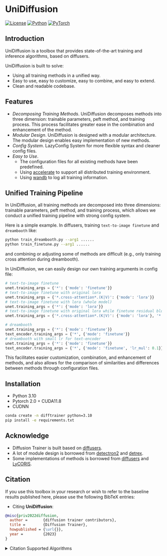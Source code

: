 # UniDiffusion
[![License](https://img.shields.io/badge/license-apache2.0-green.svg)](LICENSE)
[![Python](https://img.shields.io/badge/python-3.10-blue.svg)](https://www.python.org/)
[![PyTorch](https://img.shields.io/badge/pytorch-2.0.0-blue.svg)](https://pytorch.org/)

## Introduction
UniDiffusion is a toolbox that provides state-of-the-art training and inference algorithms, based on diffusers.

UniDiffusion is built to solve:
- Using all training methods in a unified way. 
- Easy to use, easy to customize, easy to combine, and easy to extend.
- Clean and readable codebase.

## Features
- *Decomposing Training Methods*. UniDiffusion decomposes methods into three dimension: trainable parameters, peft method, and training process. This process facilitates greater ease in the combination and enhancement of the method.
- *Modular Design*. UniDiffusion is designed with a modular architecture. The modular design enables easy implementation of new methods. 
- *Config System*. LazyConfig System for more flexible syntax and cleaner config files.
- *Easy to Use*.
  - The configuration files for all existing methods have been predefined. 
  - Using [accelerate](https://github.com/huggingface/accelerate) to support all distributed training environment. 
  - Using [wandb](https://wandb.ai/) to log all training information.

## Unified Training Pipeline
In UniDiffusion, all training methods are decomposed into three dimensions: trainable parameters, peft method, and training process, which allows we conduct a unified training pipeline with strong config system.

Here is a simple example. In diffusers, training `text-to-image finetune` and `dreambooth` like:
```bash
python train_dreambooth.py --arg1 ......
python train_finetune.py --arg1 ......
```
and combining or adjusting some of methods are difficult (e.g., only training cross attention during dreambooth).

In UniDiffusion, we can easily design our own training arguments in config file:
```python
# text-to-image finetune
unet.training_args = {'*': {'mode': 'finetune'}}
# text-to-image finetune with original lora
unet.training_args = {'*.cross-attention*.(K|V)': {'mode': 'lora'}}
# text-to-image finetune with lora (whole model)
unet.training_args = {'*': {'mode': 'lora'}}
# text-to-image finetune with original lora while finetune residual block with small learning rate
unet.training_args = {'*.cross-attention*.(K|V)': {'mode': 'lora'}, '*.residual*': {'mode': 'finetune', 'lr_mul': 0.1}}

# dreambooth
unet.training_args = {'*': {'mode': 'finetune'}}
text_encoder.training_args = {'*', {'mode': 'finetune'}}
# dreambooth with small lr for text-encoder
unet.training_args = {'*': {'mode': 'finetune'}}
text_encoder.training_args = {'*', {'mode': 'finetune', 'lr_mul': 0.1}}
```
This facilitates easier customization, combination, and enhancement of methods, and also allows for the comparison of similarities and differences between methods through configuration files.

## Installation
- Python 3.10
- Pytorch 2.0 + CUDA11.8
- CUDNN
```bash
conda create -n difftrainer python=3.10
pip install -e requirements.txt
```

## Acknowledge
- Diffusion Trainer is built based on [diffusers](https://github.com/huggingface/diffusers).
- A lot of module design is borrowed from [detectron2](https://github.com/facebookresearch/detectron2) and [detrex](https://github.com/IDEA-Research/detrex).
- Some implementations of methods is borrowed from  [diffusers](https://github.com/huggingface/diffusers) and [LyCORIS](https://github.com/KohakuBlueleaf/LyCORIS).

## Citation
If you use this toolbox in your research or wish to refer to the baseline results published here, please use the following BibTeX entries:

- Citing **UniDiffusion**:

```BibTeX
@misc{priv2022diffusion,
  author =       {diffusion trainer contributors},
  title =        {Diffusion Trainer},
  howpublished = {\url{}},
  year =         {2023}
}
```

<details>
<summary> Citation Supported Algorithms </summary>
